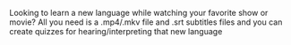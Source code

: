 Looking to learn a new language while watching your favorite show or movie? All you need is a .mp4/.mkv file and .srt subtitles files and you can create quizzes for hearing/interpreting that new language
